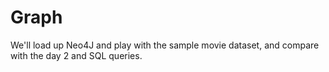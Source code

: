 # Graph

We'll load up Neo4J and play with the sample movie dataset, and compare with the day 2 and SQL queries.
